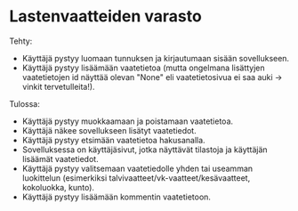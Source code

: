 # Lastenvaatteiden varasto

Tehty:
- Käyttäjä pystyy luomaan tunnuksen ja kirjautumaan sisään sovellukseen.
- Käyttäjä pystyy lisäämään vaatetietoa (mutta ongelmana lisättyjen vaatetietojen id näyttää olevan "None" eli vaatetietosivua ei saa auki -> vinkit tervetulleita!).

Tulossa:
- Käyttäjä pystyy muokkaamaan ja poistamaan vaatetietoa.
- Käyttäjä näkee sovellukseen lisätyt vaatetiedot.
- Käyttäjä pystyy etsimään vaatetietoa hakusanalla.
- Sovelluksessa on käyttäjäsivut, jotka näyttävät tilastoja ja käyttäjän lisäämät vaatetiedot.
- Käyttäjä pystyy valitsemaan vaatetiedolle yhden tai useamman luokittelun (esimerkiksi talvivaatteet/vk-vaatteet/kesävaatteet, kokoluokka, kunto).
- Käyttäjä pystyy lisäämään kommentin vaatetietoon.
